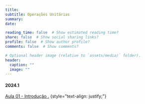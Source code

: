 ```yaml
---
title: 
subtitle: Operações Unitárias
summary: 
date: 

reading_time: false  # Show estimated reading time?
share: false  # Show social sharing links?
profile: false  # Show author profile?
comments: false  # Show comments?

# Optional header image (relative to `assets/media/` folder).
header:
  caption: ""
  image: ""
---
```


#### **2024.1**

<a href="https://mammalogynotes.org/ojs/index.php/mn/article/view/276"> Aula 01 - Introdução .</a>
{style="text-align: justify;"}
